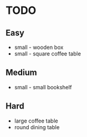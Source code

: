 # TODO

## Easy
* small - wooden box
* small - square coffee table

## Medium
* small - small bookshelf

## Hard
* large coffee table
* round dining table
